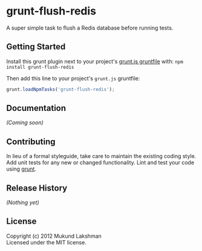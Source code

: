 # grunt-flush-redis

A super simple task to flush a Redis database before running tests.

## Getting Started
Install this grunt plugin next to your project's [grunt.js gruntfile][getting_started] with: `npm install grunt-flush-redis`

Then add this line to your project's `grunt.js` gruntfile:

```javascript
grunt.loadNpmTasks('grunt-flush-redis');
```

[grunt]: https://github.com/cowboy/grunt
[getting_started]: https://github.com/cowboy/grunt/blob/master/docs/getting_started.md

## Documentation
_(Coming soon)_

## Contributing
In lieu of a formal styleguide, take care to maintain the existing coding style. Add unit tests for any new or changed functionality. Lint and test your code using [grunt][grunt].

## Release History
_(Nothing yet)_

## License
Copyright (c) 2012 Mukund Lakshman  
Licensed under the MIT license.
